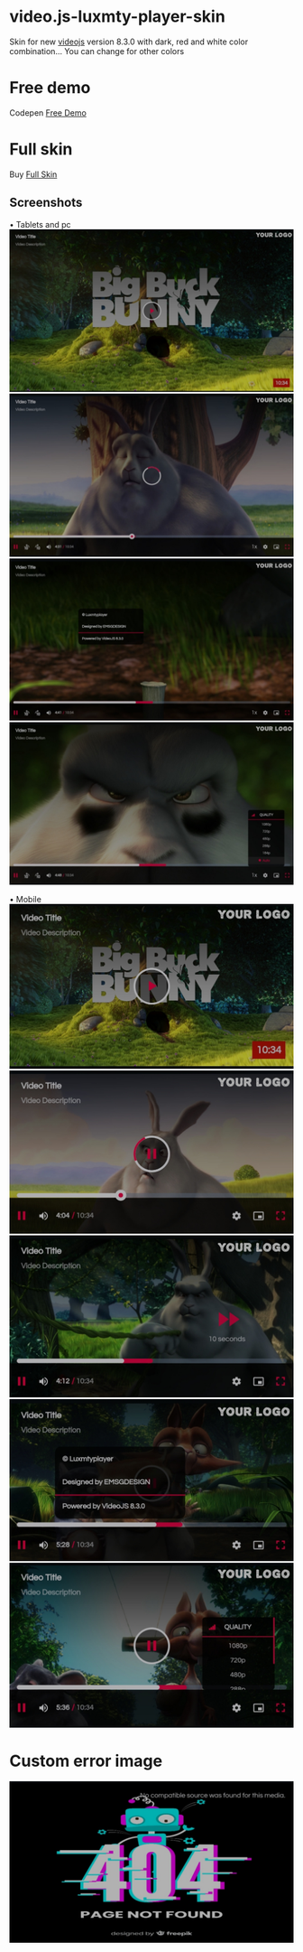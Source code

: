 # video.js-luxmty-player-skin
Skin for new [videojs](http://videojs.com/) version 8.3.0 with dark, red and white color combination... You can change for other colors<br>

# Free demo
Codepen [Free Demo](https://codepen.io/emiliosg11/pen/XWPMqWj) <br>

# Full skin 
Buy [Full Skin](https://ko-fi.com/s/9194d0cea1) <br>

## Screenshots
• Tablets and pc
![demo](https://raw.githubusercontent.com/EmilioSG11/video.js-luxmty-player-skin/main/images/img1.jpg)
![demo](https://raw.githubusercontent.com/EmilioSG11/video.js-luxmty-player-skin/main/images/img2.jpg)
![demo](https://raw.githubusercontent.com/EmilioSG11/video.js-luxmty-player-skin/main/images/img3.jpg)
![demo](https://raw.githubusercontent.com/EmilioSG11/video.js-luxmty-player-skin/main/images/img4.jpg)

• Mobile
![demo](https://raw.githubusercontent.com/EmilioSG11/video.js-luxmty-player-skin/main/images/img6.jpg)
![demo](https://raw.githubusercontent.com/EmilioSG11/video.js-luxmty-player-skin/main/images/img7.jpg)
![demo](https://raw.githubusercontent.com/EmilioSG11/video.js-luxmty-player-skin/main/images/img8.jpg)
![demo](https://raw.githubusercontent.com/EmilioSG11/video.js-luxmty-player-skin/main/images/img9.jpg)
![demo](https://raw.githubusercontent.com/EmilioSG11/video.js-luxmty-player-skin/main/images/img10.jpg)

# Custom error image
![demo](https://raw.githubusercontent.com/EmilioSG11/video.js-luxmty-player-skin/main/images/img5.jpg)
